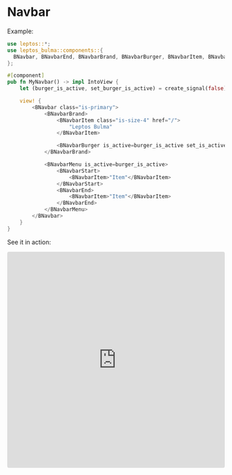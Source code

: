 # Navbar

Example:

```rust
use leptos::*;
use leptos_bulma::components::{
  BNavbar, BNavbarEnd, BNavbarBrand, BNavbarBurger, BNavbarItem, BNavbarMenu, BNavbarStart
};

#[component]
pub fn MyNavbar() -> impl IntoView {
    let (burger_is_active, set_burger_is_active) = create_signal(false);

    view! {
        <BNavbar class="is-primary">
            <BNavbarBrand>
                <BNavbarItem class="is-size-4" href="/">
                    "Leptos Bulma"
                </BNavbarItem>

                <BNavbarBurger is_active=burger_is_active set_is_active=set_burger_is_active />
            </BNavbarBrand>

            <BNavbarMenu is_active=burger_is_active>
                <BNavbarStart>
                    <BNavbarItem>"Item"</BNavbarItem>
                </BNavbarStart>
                <BNavbarEnd>
                    <BNavbarItem>"Item"</BNavbarItem>
                </BNavbarEnd>
            </BNavbarMenu>
        </BNavbar>
    }
}
```

See it in action:

<iframe src="https://codesandbox.io/p/devbox/leptos-bulma-components-2252hl?file=%2Fsrc%2Fmain.rs&embed=1"
     style="width:100%; height: 500px; border:0; border-radius: 4px; overflow:hidden;"
     title="Leptos Bulma Navbar"
     sandbox="allow-forms allow-modals allow-popups allow-presentation allow-same-origin allow-scripts"
   ></iframe>
